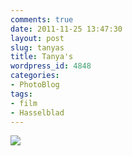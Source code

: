 ```yaml
---
comments: true
date: 2011-11-25 13:47:30
layout: post
slug: tanyas
title: Tanya's
wordpress_id: 4848
categories:
- PhotoBlog
tags:
- film
- Hasselblad
---
```


![](http://ryanfitzer.com/main/wp-content/uploads/2011/11/plants-II-800x800.jpg)
